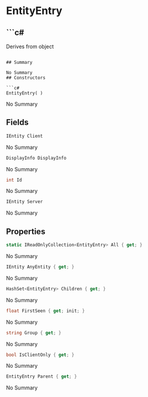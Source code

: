# EntityEntry

## ```c#
Derives from object
```

## Summary

No Summary
## Constructors

```c#
EntityEntry( ) 
```
No Summary
## Fields

```c#
IEntity Client
```
No Summary
```c#
DisplayInfo DisplayInfo
```
No Summary
```c#
int Id
```
No Summary
```c#
IEntity Server
```
No Summary
## Properties

```c#
static IReadOnlyCollection<EntityEntry> All { get; } 
```
No Summary
```c#
IEntity AnyEntity { get; } 
```
No Summary
```c#
HashSet<EntityEntry> Children { get; } 
```
No Summary
```c#
float FirstSeen { get; init; } 
```
No Summary
```c#
string Group { get; } 
```
No Summary
```c#
bool IsClientOnly { get; } 
```
No Summary
```c#
EntityEntry Parent { get; } 
```
No Summary
